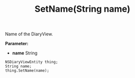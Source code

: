 ﻿---
uid: crmscript_ref_NSDiaryViewEntity_SetName
title: SetName(String name)
intellisense: NSDiaryViewEntity.SetName
keywords: NSDiaryViewEntity, GetName
so.topic: reference
---

Name of the DiaryView.

**Parameter:** 
 - **name** String

```crmscript
NSDiaryViewEntity thing;
String name;
thing.SetName(name);
```


